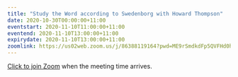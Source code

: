 ```yaml
---
title: "Study the Word according to Swedenborg with Howard Thompson"
date: 2020-10-30T00:00:00+11:00
eventstart: 2020-11-10T11:00:00+11:00
eventend: 2020-11-10T13:00:00+11:00
expirydate: 2020-11-10T13:00:00+11:00
zoomlink: https://us02web.zoom.us/j/86388119164?pwd=ME9rSmdkdFp5QVFHd0hIbDZmNXhRQT09
---
```


[Click to join Zoom](https://us02web.zoom.us/j/86388119164?pwd=ME9rSmdkdFp5QVFHd0hIbDZmNXhRQT09) when the meeting time arrives.
